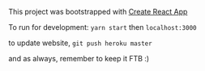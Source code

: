 This project was bootstrapped with [Create React App](https://github.com/facebookincubator/create-react-app)

To run for development: `yarn start`
then `localhost:3000`

to update website, `git push heroku master`

and as always, remember to keep it FTB :)
